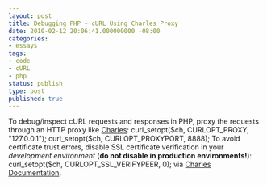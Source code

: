 ```yaml
---
layout: post
title: Debugging PHP + cURL Using Charles Proxy
date: 2010-02-12 20:06:41.000000000 -08:00
categories:
- essays
tags:
- code
- cURL
- php
status: publish
type: post
published: true
---
```

To debug/inspect cURL requests and responses in PHP, proxy the requests through an HTTP proxy like  [Charles](http://www.charlesproxy.com/download/):
	curl_setopt($ch, CURLOPT_PROXY, "127.0.0.1");
	curl_setopt($ch, CURLOPT_PROXYPORT, 8888);
To avoid certificate trust errors, disable SSL certificate verification in your *development environment*  (**do not disable in production environments!**):
	curl_setopt($ch, CURLOPT_SSL_VERIFYPEER, 0);
via [Charles Documentation](http://www.charlesproxy.com/documentation/configuration/browser-and-system-configuration/).

